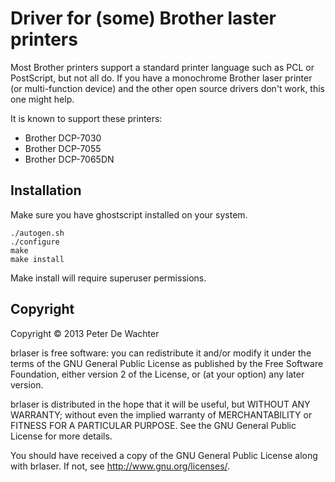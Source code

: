 Driver for (some) Brother laster printers
=========================================

Most Brother printers support a standard printer language such as PCL
or PostScript, but not all do.  If you have a monochrome Brother laser
printer (or multi-function device) and the other open source drivers
don't work, this one might help.

It is known to support these printers:

* Brother DCP-7030
* Brother DCP-7055
* Brother DCP-7065DN

Installation
---------

Make sure you have ghostscript installed on your system.
```
./autogen.sh
./configure
make
make install
```

Make install will require superuser permissions.

Copyright
---------

Copyright © 2013 Peter De Wachter

brlaser is free software: you can redistribute it and/or modify
it under the terms of the GNU General Public License as published by
the Free Software Foundation, either version 2 of the License, or
(at your option) any later version.

brlaser is distributed in the hope that it will be useful,
but WITHOUT ANY WARRANTY; without even the implied warranty of
MERCHANTABILITY or FITNESS FOR A PARTICULAR PURPOSE.  See the
GNU General Public License for more details.

You should have received a copy of the GNU General Public License
along with brlaser.  If not, see <http://www.gnu.org/licenses/>.
